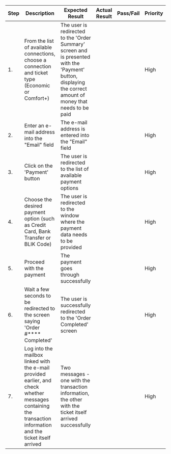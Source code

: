 | Step         | Description            | Expected Result | Actual Result | Pass/Fail | Priority |
|--------------|------------------------|-----------------|---------------|-----------|----------|
| 1.           | From the list of available connections, choose a connection and ticket type (Economic or Comfort+) | The user is redirected to the 'Order Summary' screen and is presented with the 'Payment' button, displaying the correct amount of money that needs to be paid  |     |     | High |
| 2.           | Enter an e-mail address into the "Email" field | The e-mail address is entered into the "Email" field |     |     | High |
| 3.           | Click on the 'Payment' button | The user is redirected to the list of available payment options |     |     | High |
| 4.           | Choose the desired payment option (such as Credit Card, Bank Transfer or BLIK Code) | The user is redirected to the window where the payment data needs to be provided |     |     | High |
| 5.           | Proceed with the payment | The payment goes through successfully |     |     | High |
| 6.           | Wait a few seconds to be redirected to the screen saying 'Order #**** Completed'  | The user is successfully redirected to the 'Order Completed' screen |     |     | High |
| 7. | Log into the mailbox linked with the e-mail provided earlier, and check whether messages containing the transaction information and the ticket itself arrived | Two messages - one with the transaction information, the other with the ticket itself arrived successfully | | | High |
